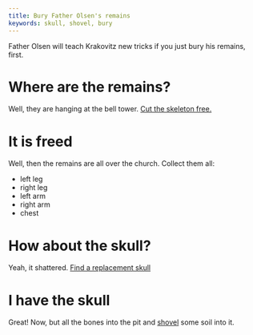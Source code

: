 ```yaml
---
title: Bury Father Olsen's remains
keywords: skull, shovel, bury
---
```


Father Olsen will teach Krakovitz new tricks if you just bury his remains, first.

# Where are the remains?
Well, they are hanging at the bell tower. [Cut the skeleton free.](/part-04/060-unhang-skeleton.md)

# It is freed
Well, then the remains are all over the church. Collect them all:
 - left leg
 - right leg
 - left arm
 - right arm
 - chest

# How about the skull?
Yeah, it shattered. [Find a replacement skull](020-replacement-skull.md)

# I have the skull
Great! Now, but all the bones into the pit and [shovel](030-shovel.md) some soil into it.
